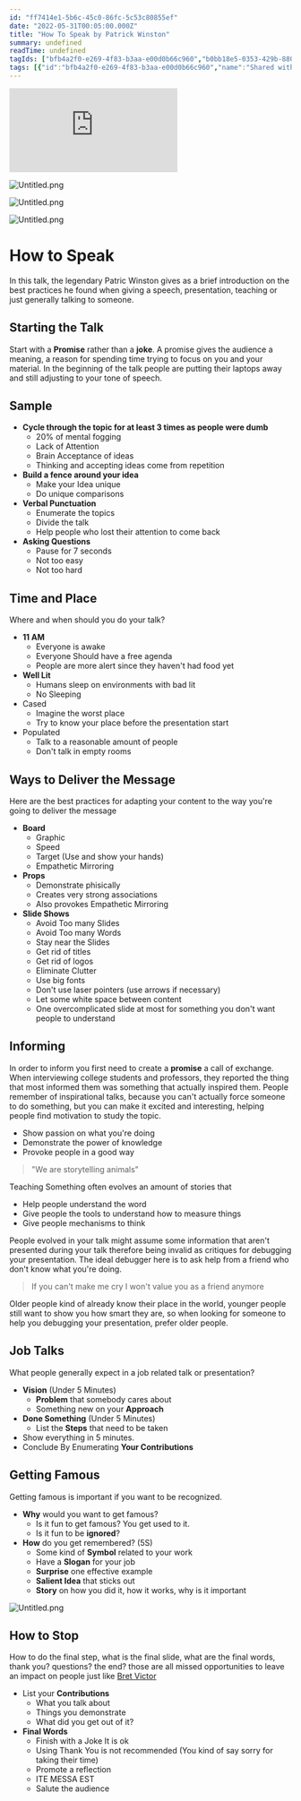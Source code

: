 ```yaml
---
id: "ff7414e1-5b6c-45c0-86fc-5c53c80855ef"
date: "2022-05-31T00:05:00.000Z"
title: "How To Speak by Patrick Winston"
summary: undefined
readTime: undefined
tagIds: ["bfb4a2f0-e269-4f83-b3aa-e00d0b66c960","b0bb18e5-0353-429b-8809-c8f136924290","0c8628e3-669d-4282-892c-db5ec8f01d44","ffcd889d-91ab-49a0-9ff6-e7192fced192"]
tags: [{"id":"bfb4a2f0-e269-4f83-b3aa-e00d0b66c960","name":"Shared with me","icon":"👌"},{"id":"b0bb18e5-0353-429b-8809-c8f136924290","name":"YouTube","icon":""},{"id":"0c8628e3-669d-4282-892c-db5ec8f01d44","name":"MIT Open Course Ware","icon":""},{"id":"ffcd889d-91ab-49a0-9ff6-e7192fced192","name":"Blog","icon":"🌐"}]
--- 
```

 
<iframe src="https://www.youtube.com/watch?time_continue=10&v=Unzc731iCUY" frameborder="0" allow="accelerometer; autoplay; clipboard-write; encrypted-media; gyroscope; picture-in-picture" allowfullscreen></iframe>


![Untitled.png](https://s3.us-west-2.amazonaws.com/secure.notion-static.com/fbc3c3f4-5692-47ad-baab-f7f1dfeee314/Untitled.png?X-Amz-Algorithm=AWS4-HMAC-SHA256&X-Amz-Content-Sha256=UNSIGNED-PAYLOAD&X-Amz-Credential=AKIAT73L2G45EIPT3X45%2F20230904%2Fus-west-2%2Fs3%2Faws4_request&X-Amz-Date=20230904T020109Z&X-Amz-Expires=3600&X-Amz-Signature=085a9cfa14fd59d7a48397dbec37e8a371cf1859d4021df0075837334e7a8077&X-Amz-SignedHeaders=host&x-id=GetObject)


![Untitled.png](https://s3.us-west-2.amazonaws.com/secure.notion-static.com/a7dec776-ba26-4fdc-a7aa-de9a7bcb8dfa/Untitled.png?X-Amz-Algorithm=AWS4-HMAC-SHA256&X-Amz-Content-Sha256=UNSIGNED-PAYLOAD&X-Amz-Credential=AKIAT73L2G45EIPT3X45%2F20230904%2Fus-west-2%2Fs3%2Faws4_request&X-Amz-Date=20230904T020109Z&X-Amz-Expires=3600&X-Amz-Signature=ec4b0b1dee147c843c1cbdf3b467e93e745a36ea20f59181d4ec538866850f0f&X-Amz-SignedHeaders=host&x-id=GetObject)


![Untitled.png](https://s3.us-west-2.amazonaws.com/secure.notion-static.com/efb0809c-75bb-45a5-aeae-718353ab40de/Untitled.png?X-Amz-Algorithm=AWS4-HMAC-SHA256&X-Amz-Content-Sha256=UNSIGNED-PAYLOAD&X-Amz-Credential=AKIAT73L2G45EIPT3X45%2F20230904%2Fus-west-2%2Fs3%2Faws4_request&X-Amz-Date=20230904T020109Z&X-Amz-Expires=3600&X-Amz-Signature=88711fc5dc85f6cb01a62c146ce6baa270b5cb553cbb0c6ad5cac51de1f24789&X-Amz-SignedHeaders=host&x-id=GetObject)


# How to Speak


In this talk, the legendary Patric Winston gives as a brief introduction on the best practices he found when giving a speech, presentation, teaching or just generally talking to someone.


## Starting the Talk


Start with a **Promise** rather than a **joke**. A promise gives the audience a meaning, a reason for spending time trying to focus on you and your material. In the beginning of the talk people are putting their laptops away and still adjusting to your tone of speech.


## Sample

- **Cycle through the topic for at least 3 times as people were dumb**
	- 20% of mental fogging
	- Lack of Attention
	- Brain Acceptance of ideas
	- Thinking and accepting ideas come from repetition
- **Build a fence around your idea**
	- Make your Idea unique
	- Do unique comparisons
- **Verbal Punctuation**
	- Enumerate the topics
	- Divide the talk
	- Help people who lost their attention to come back
- **Asking Questions**
	- Pause for 7 seconds
	- Not too easy
	- Not too hard

## Time and Place


Where and when should you do your talk?

- **11 AM**
	- Everyone is awake
	- Everyone Should have a free agenda
	- People are more alert since they haven't had food yet
- **Well Lit**
	- Humans sleep on environments with bad lit
	- No Sleeping
- Cased
	- Imagine the worst place
	- Try to know your place before the presentation start
- Populated
	- Talk to a reasonable amount of people
	- Don't talk in empty rooms

## Ways to Deliver the Message


Here are the best practices for adapting your content to the way you're going to deliver the message

- **Board**
	- Graphic
	- Speed
	- Target (Use and show your hands)
	- Empathetic Mirroring
- **Props**
	- Demonstrate phisically
	- Creates very strong associations
	- Also provokes Empathetic Mirroring
- **Slide Shows**
	- Avoid Too many Slides
	- Avoid Too many Words
	- Stay near the Slides
	- Get rid of titles
	- Get rid of logos
	- Eliminate Clutter
	- Use big fonts
	- Don't use laser pointers (use arrows if necessary)
	- Let some white space between content
	- One overcomplicated slide at most for something you don't want people to understand

## Informing


In order to inform you first need to create a **promise** a call of exchange. When interviewing college students and professors, they reported the thing that most informed them was something that actually inspired them. People remember of inspirational talks, because you can't actually force someone to do something, but you can make it excited and interesting, helping people find motivation to study the topic.

- Show passion on what you're doing
- Demonstrate the power of knowledge
- Provoke people in a good way

> "We are storytelling animals"


Teaching Something often evolves an amount of stories that 

- Help people understand the word
- Give people the tools to understand how to measure things
- Give people mechanisms to think

People evolved in your talk might assume some information that aren't presented during your talk therefore being invalid as critiques for debugging your presentation. The ideal debugger here is to ask help from a friend who don't know what you're doing.


> If you can't make me cry I won't value you as a friend anymore


Older people kind of already know their place in the world, younger people still want to show you how smart they are, so when looking for someone to help you debugging your presentation, prefer older people.


## Job Talks 


What people generally expect in a job related talk or presentation?

- **Vision** (Under 5 Minutes)
	- **Problem** that somebody cares about
	- Something new on your **Approach**
- **Done Something** (Under 5 Minutes)
	- List the **Steps** that need to be taken
- Show everything in 5 minutes.
- Conclude By Enumerating **Your Contributions**

## Getting Famous


Getting famous is important if you want to be recognized.

- **Why** would you want to get famous?
	- Is it fun to get famous? You get used to it.
	- Is it fun to be **ignored**?
- **How** do you get remembered? (5S)
	- Some kind of **Symbol** related to your work
	- Have a **Slogan** for your job
	- **Surprise** one effective example
	- **Salient Idea** that sticks out
	- **Story** on how you did it, how it works, why is it important

![Untitled.png](https://s3.us-west-2.amazonaws.com/secure.notion-static.com/24c78862-ee4e-46ce-9f07-5585d76c08e2/Untitled.png?X-Amz-Algorithm=AWS4-HMAC-SHA256&X-Amz-Content-Sha256=UNSIGNED-PAYLOAD&X-Amz-Credential=AKIAT73L2G45EIPT3X45%2F20230904%2Fus-west-2%2Fs3%2Faws4_request&X-Amz-Date=20230904T020114Z&X-Amz-Expires=3600&X-Amz-Signature=dc8ebdcbd82b631e0ca26319593eb4aafc8d418cee61a8083a6b9abaa4de1a4f&X-Amz-SignedHeaders=host&x-id=GetObject)


## How to Stop


How to do the final step, what is the final slide, what are the final words, thank you? questions? the end? those are all missed opportunities to leave an impact on people just like [Bret Victor](https://www.notion.so/6e6c933e462f42259fd66fafb1952f25) 

- List your **Contributions**
	- What you talk about
	- Things you demonstrate
	- What did you get out of it?
- **Final Words**
	- Finish with a Joke It is ok
	- Using Thank You is not recommended (You kind of say sorry for taking their time)
	- Promote a reflection
	- ITE MESSA EST
	- Salute the audience
